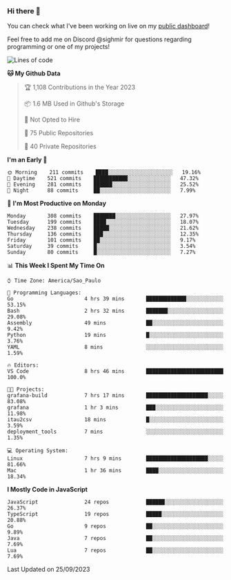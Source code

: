 ### Hi there 👋

<!--
**guicaulada/guicaulada** is a ✨ _special_ ✨ repository because its `README.md` (this file) appears on your GitHub profile.

Here are some ideas to get you started:

- 🔭 I’m currently working on ...
- 🌱 I’m currently learning ...
- 👯 I’m looking to collaborate on ...
- 🤔 I’m looking for help with ...
- 💬 Ask me about ...
- 📫 How to reach me: ...
- 😄 Pronouns: ...
- ⚡ Fun fact: ...
-->

You can check what I've been working on live on my [public dashboard](https://guicaulada.grafana.net/public-dashboards/7b7f644500ec4e6cb5d7a4e7b5ed0dab)!

Feel free to add me on Discord @sighmir for questions regarding programming or one of my projects!

<!--START_SECTION:waka-->
![Lines of code](https://img.shields.io/badge/From%20Hello%20World%20I%27ve%20Written-14.1%20million%20lines%20of%20code-blue)

**🐱 My Github Data** 

> 🏆 1,108 Contributions in the Year 2023
 > 
> 📦 1.6 MB Used in Github's Storage 
 > 
> 🚫 Not Opted to Hire
 > 
> 📜 75 Public Repositories 
 > 
> 🔑 40 Private Repositories  
 > 
**I'm an Early 🐤** 

```text
🌞 Morning    211 commits    ████░░░░░░░░░░░░░░░░░░░░░   19.16% 
🌆 Daytime    521 commits    ███████████░░░░░░░░░░░░░░   47.32% 
🌃 Evening    281 commits    ██████░░░░░░░░░░░░░░░░░░░   25.52% 
🌙 Night      88 commits     ██░░░░░░░░░░░░░░░░░░░░░░░   7.99%

```
📅 **I'm Most Productive on Monday** 

```text
Monday       308 commits    ███████░░░░░░░░░░░░░░░░░░   27.97% 
Tuesday      199 commits    ████░░░░░░░░░░░░░░░░░░░░░   18.07% 
Wednesday    238 commits    █████░░░░░░░░░░░░░░░░░░░░   21.62% 
Thursday     136 commits    ███░░░░░░░░░░░░░░░░░░░░░░   12.35% 
Friday       101 commits    ██░░░░░░░░░░░░░░░░░░░░░░░   9.17% 
Saturday     39 commits     █░░░░░░░░░░░░░░░░░░░░░░░░   3.54% 
Sunday       80 commits     █░░░░░░░░░░░░░░░░░░░░░░░░   7.27%

```


📊 **This Week I Spent My Time On** 

```text
⌚︎ Time Zone: America/Sao_Paulo

💬 Programming Languages: 
Go                       4 hrs 39 mins       █████████████░░░░░░░░░░░░   53.15% 
Bash                     2 hrs 32 mins       ███████░░░░░░░░░░░░░░░░░░   29.08% 
Assembly                 49 mins             ██░░░░░░░░░░░░░░░░░░░░░░░   9.42% 
Python                   19 mins             █░░░░░░░░░░░░░░░░░░░░░░░░   3.76% 
YAML                     8 mins              ░░░░░░░░░░░░░░░░░░░░░░░░░   1.59%

🔥 Editors: 
VS Code                  8 hrs 46 mins       █████████████████████████   100.0%

🐱‍💻 Projects: 
grafana-build            7 hrs 17 mins       ████████████████████░░░░░   83.08% 
grafana                  1 hr 3 mins         ███░░░░░░░░░░░░░░░░░░░░░░   11.98% 
itau2csv                 18 mins             █░░░░░░░░░░░░░░░░░░░░░░░░   3.59% 
deployment_tools         7 mins              ░░░░░░░░░░░░░░░░░░░░░░░░░   1.35%

💻 Operating System: 
Linux                    7 hrs 9 mins        ████████████████████░░░░░   81.66% 
Mac                      1 hr 36 mins        ████░░░░░░░░░░░░░░░░░░░░░   18.34%

```

**I Mostly Code in JavaScript** 

```text
JavaScript               24 repos            ██████░░░░░░░░░░░░░░░░░░░   26.37% 
TypeScript               19 repos            █████░░░░░░░░░░░░░░░░░░░░   20.88% 
Go                       9 repos             ██░░░░░░░░░░░░░░░░░░░░░░░   9.89% 
Java                     7 repos             ██░░░░░░░░░░░░░░░░░░░░░░░   7.69% 
Lua                      7 repos             ██░░░░░░░░░░░░░░░░░░░░░░░   7.69%

```



 Last Updated on 25/09/2023
<!--END_SECTION:waka-->
